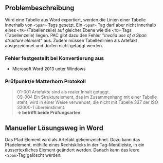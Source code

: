 ## Problembeschreibung

Wird eine Tabelle aus Word exportiert, werden die Linien einer Tabelle innerhalb von `<Span>` Tags gesetzt. Ein `<Span>` Tag darf aber nicht innerhalb eines `<TR>` \(Tabellenzeile\) auf gleicher Ebene wie die `<TD>` Tags \(Tabellenzelle\) liegen. PAC gibt dazu den Fehler "_Invalid use of a Span structure element_" aus. Zudem müssen Tabellenlinien als Artefakt ausgezeichnet und dürfen nicht getaggt werden.

### Fehler festgestellt bei Konvertierung aus

* Microsoft Word 2013 unter Windows

### **Prüfpunkt/e Matterhorn Protokoll**

> 01-001 Artefakte sind als realer Inhalt getaggt.   
> 09-004 Ein Strukturelement, das im Zusammenhang mit einer Tabelle steht, wird in einer Weise verwendet, die nicht mit Tabelle 337 der ISO 32000-1 übereinstimmt.   
> **→ betrifft beide Prüfungsarten**

## Manueller Lösungsweg in Word

Das Pfad Element wird als Artefakt gekennzeichnet. Dazu kann das Pfadelement, mithilfe eines Rechtsklicks in der Tag-Menüleiste, in ein aussertextliches Element geändert werden. Danach kann das leere `<Span>`Tag gelöscht werden.

